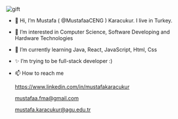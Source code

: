   ![gift](https://user-images.githubusercontent.com/100701583/158077683-af89ac6f-7a7d-4cf7-a965-c0d8010fa21b.png)

- 👋 Hi, I’m Mustafa ( @MustafaaCENG ) Karacukur. I live in Turkey. 
- 👀 I’m interested in Computer Science, Software Developing and Hardware Technologies
- 🌱 I’m currently learning Java, React, JavaScript, Html, Css 
- ✨ I’m trying to be full-stack developer :)
- 📫 How to reach me

  https://www.linkedin.com/in/mustafakaracukur
  
  mustafaa.fma@gmail.com 
  
  mustafa.karacukur@agu.edu.tr


<!---
MustafaaCENG/MustafaaCENG is a ✨ special ✨ repository because its `README.md` (this file) appears on your GitHub profile.
You can click the Preview link to take a look at your changes.
--->

